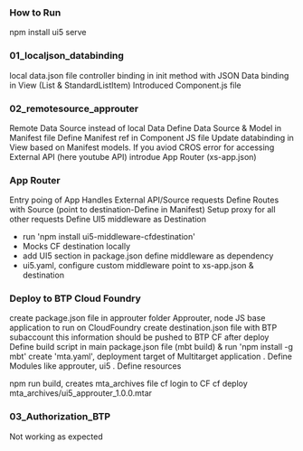 ### How to Run
npm install
ui5 serve

### 01_localjson_databinding
local data.json file
controller binding in init method with JSON
Data binding in View (List & StandardListItem)
Introduced Component.js file

### 02_remotesource_approuter
Remote Data Source instead of local Data
Define Data Source & Model in Manifest file
Define Manifest ref in Component JS file
Update databinding in View based on Manifest models.
If you aviod CROS error for accessing External API (here youtube API) introdue App Router (xs-app.json)

### App Router
Entry poing of App
Handles External API/Source requests
Define Routes with Source (point to destination-Define in Manifest)
Setup proxy for all other requests
Define UI5 middleware as Destination
- run 'npm install ui5-middleware-cfdestination'
- Mocks CF destination locally
- add UI5 section in package.json define middleware as dependency
- ui5.yaml, configure custom middleware point to xs-app.json & destination

### Deploy to BTP Cloud Foundry
create package.json file in approuter folder
Approuter, node JS base application to run on CloudFoundry
create destination.json file with BTP subaccount this information should be pushed to BTP CF after deploy
Define build script in main package.json file (mbt build) & run 'npm install -g mbt'
create 'mta.yaml', deployment target of Multitarget application
. Define Modules like approuter, ui5 
. Define resources 

npm run build, creates mta_archives file
cf login to CF
cf deploy mta_archives/ui5_approuter_1.0.0.mtar

### 03_Authorization_BTP
Not working as expected






